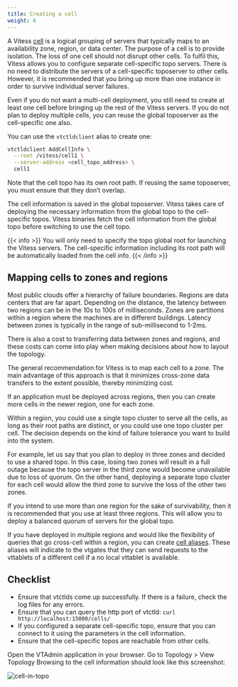 ```yaml
---
title: Creating a cell
weight: 6
---
```


A Vitess [cell](../../../concepts/cell) is a logical grouping of servers that typically maps to an availability zone, region, or data center. The purpose of a cell is to provide isolation. The loss of one cell should not disrupt other cells. To fulfil this, Vitess allows you to configure separate cell-specific topo servers. There is no need to distribute the servers of a cell-specific toposerver to other cells. However, it is recommended that you bring up more than one instance in order to survive individual server failures.

Even if you do not want a multi-cell deployment, you still need to create at least one cell before bringing up the rest of the Vitess servers. If you do not plan to deploy multiple cells, you can reuse the global toposerver as the cell-specific one also.

You can use the `vtctldclient` alias to create one:

```sh
vtctldclient AddCellInfo \
  --root /vitess/cell1 \
  --server-address <cell_topo_address> \
  cell1
```

Note that the cell topo has its own root path. If reusing the same toposerver, you must ensure that they don’t overlap.

The cell information is saved in the global toposerver. Vitess takes care of deploying the necessary information from the global topo to the cell-specific topos. Vitess binaries fetch the cell information from the global topo before switching to use the cell topo.

{{< info >}}
You will only need to specify the topo global root for launching the Vitess servers. The cell-specific information including its root path will be automatically loaded from the cell info.
{{< /info >}}

## Mapping cells to zones and regions

Most public clouds offer a hierarchy of failure boundaries. Regions are data centers that are far apart. Depending on the distance, the latency between two regions can be in the 10s to 100s of milliseconds. Zones are partitions within a region where the machines are in different buildings. Latency between zones is typically in the range of sub-millisecond to 1-2ms.

There is also a cost to transferring data between zones and regions, and these costs can come into play when making decisions about how to layout the topology.

The general recommendation for Vitess is to map each cell to a zone. The main advantage of this approach is that it minimizes cross-zone data transfers to the extent possible, thereby minimizing cost.

If an application must be deployed across regions, then you can create more cells in the newer region, one for each zone.

Within a region, you could use a single topo cluster to serve all the cells, as long as their root paths are distinct, or you could use one topo cluster per cell. The decision depends on the kind of failure tolerance you want to build into the system.

For example, let us say that you plan to deploy in three zones and decided to use a shared topo. In this case, losing two zones will result in a full outage because the topo server in the third zone would become unavailable due to loss of quorum. On the other hand, deploying a separate topo cluster for each cell would allow the third zone to survive the loss of the other two zones.

If you intend to use more than one region for the sake of survivability, then it is recommended that you use at least three regions. This will allow you to deploy a balanced quorum of servers for the global topo.

If you have deployed in multiple regions and would like the flexibility of queries that go cross-cell within a region, you can create [cell aliases](../../../reference/programs/vtctl/cell-aliases). These aliases will indicate to the vtgates that they can send requests to the vttablets of a different cell if a no local vttablet is available.

## Checklist

* Ensure that vtctlds come up successfully. If there is a failure, check the log files for any errors.
* Ensure that you can query the http port of vtctld: `curl http://localhost:15000/cells/`
* If you configured a separate cell-specific topo, ensure that you can connect to it using the parameters in the cell information.
* Ensure that the cell-specific topos are reachable from other cells.

Open the VTAdmin application in your browser. Go to Topology > View Topology
Browsing to the cell information should look like this screenshot:

![cell-in-topo](../img/cell-in-topo.png)

